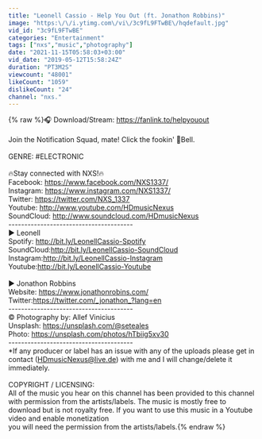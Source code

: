 ```yaml
---
title: "Leonell Cassio - Help You Out (ft. Jonathon Robbins)"
image: "https:\/\/i.ytimg.com\/vi\/3c9fL9FTwBE\/hqdefault.jpg"
vid_id: "3c9fL9FTwBE"
categories: "Entertainment"
tags: ["nxs","music","photography"]
date: "2021-11-15T05:58:03+03:00"
vid_date: "2019-05-12T15:58:24Z"
duration: "PT3M2S"
viewcount: "48001"
likeCount: "1059"
dislikeCount: "24"
channel: "nxs."
---
```

{% raw %}🎧 Download/Stream: <a rel="nofollow" target="blank" href="https://fanlink.to/helpyouout">https://fanlink.to/helpyouout</a><br /><br />Join the Notification Squad, mate! Click the fookin' 🔔Bell. <br /><br />GENRE: #ELECTRONIC<br /><br />🔥Stay connected with NXS!🔥 <br />Facebook: <a rel="nofollow" target="blank" href="https://www.facebook.com/NXS1337/">https://www.facebook.com/NXS1337/</a><br />Instagram: <a rel="nofollow" target="blank" href="https://www.instagram.com/NXS1337/">https://www.instagram.com/NXS1337/</a><br />Twitter: <a rel="nofollow" target="blank" href="https://twitter.com/NXS_1337">https://twitter.com/NXS_1337</a><br />Youtube: <a rel="nofollow" target="blank" href="http://www.youtube.com/HDmusicNexus">http://www.youtube.com/HDmusicNexus</a><br />SoundCloud: <a rel="nofollow" target="blank" href="http://www.soundcloud.com/HDmusicNexus">http://www.soundcloud.com/HDmusicNexus</a><br />---------------------------------------<br />► Leonell<br />Spotify: <a rel="nofollow" target="blank" href="http://bit.ly/LeonellCassio-Spotify">http://bit.ly/LeonellCassio-Spotify</a><br />SoundCloud:<a rel="nofollow" target="blank" href="http://bit.ly/LeonellCassio-SoundCloud">http://bit.ly/LeonellCassio-SoundCloud</a><br />Instagram:<a rel="nofollow" target="blank" href="http://bit.ly/LeonellCassio-Instagram">http://bit.ly/LeonellCassio-Instagram</a><br />Youtube:<a rel="nofollow" target="blank" href="http://bit.ly/LeonellCassio-Youtube">http://bit.ly/LeonellCassio-Youtube</a><br /><br />► Jonathon Robbins<br />Website: <a rel="nofollow" target="blank" href="https://www.jonathonrobins.com/">https://www.jonathonrobins.com/</a><br />Twitter:<a rel="nofollow" target="blank" href="https://twitter.com/_jonathon_?lang=en">https://twitter.com/_jonathon_?lang=en</a><br />---------------------------------------<br />© Photography by: Allef Vinicius<br />Unsplash: <a rel="nofollow" target="blank" href="https://unsplash.com/@seteales">https://unsplash.com/@seteales</a><br />Photo: <a rel="nofollow" target="blank" href="https://unsplash.com/photos/hTbiig5xv30">https://unsplash.com/photos/hTbiig5xv30</a><br />---------------------------------------<br />*If any producer or label has an issue with any of the uploads please get in contact (HDmusicNexus@live.de) with me and I will change/delete it immediately.<br /><br />COPYRIGHT / LICENSING:<br />All of the music you hear on this channel has been provided to this channel with permission from the artists/labels. The music is mostly free to download but is not royalty free. If you want to use this music in a Youtube video and enable monetization <br />you will need the permission from the artists/labels.{% endraw %}
